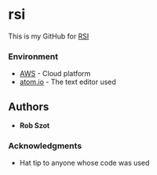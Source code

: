 # rsi

This is my GitHub for [RSI](https://rsindustries.io)

### Environment

* [AWS](https://aws.amazon.com) - Cloud platform
* [atom.io](https://atom.io/) - The text editor used

## Authors

* **Rob Szot**

### Acknowledgments

* Hat tip to anyone whose code was used
